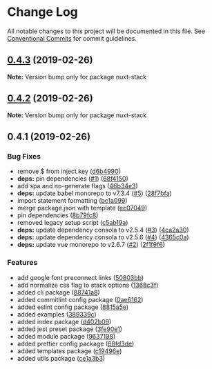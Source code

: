 # Change Log

All notable changes to this project will be documented in this file.
See [Conventional Commits](https://conventionalcommits.org) for commit guidelines.

## [0.4.3](https://github.com/wagerfield/nuxt-stack/compare/v0.4.2...v0.4.3) (2019-02-26)

**Note:** Version bump only for package nuxt-stack

## [0.4.2](https://github.com/wagerfield/nuxt-stack/compare/v0.4.1...v0.4.2) (2019-02-26)

**Note:** Version bump only for package nuxt-stack

## 0.4.1 (2019-02-26)

### Bug Fixes

- remove \$ from inject key ([d6b4990](https://github.com/wagerfield/nuxt-stack/commit/d6b4990))
- **deps:** pin dependencies ([#1](https://github.com/wagerfield/nuxt-stack/issues/1)) ([68f4150](https://github.com/wagerfield/nuxt-stack/commit/68f4150))
- add spa and no-generate flags ([46b34e3](https://github.com/wagerfield/nuxt-stack/commit/46b34e3))
- **deps:** update babel monorepo to v7.3.4 ([#5](https://github.com/wagerfield/nuxt-stack/issues/5)) ([28f7bfa](https://github.com/wagerfield/nuxt-stack/commit/28f7bfa))
- import statement formatting ([bc1a099](https://github.com/wagerfield/nuxt-stack/commit/bc1a099))
- merge package.json with template ([ec07049](https://github.com/wagerfield/nuxt-stack/commit/ec07049))
- pin dependencies ([8b79fc8](https://github.com/wagerfield/nuxt-stack/commit/8b79fc8))
- removed legacy setup script ([c5ab19a](https://github.com/wagerfield/nuxt-stack/commit/c5ab19a))
- **deps:** update dependency consola to v2.5.4 ([#3](https://github.com/wagerfield/nuxt-stack/issues/3)) ([4ca2a30](https://github.com/wagerfield/nuxt-stack/commit/4ca2a30))
- **deps:** update dependency consola to v2.5.6 ([#4](https://github.com/wagerfield/nuxt-stack/issues/4)) ([4365c0a](https://github.com/wagerfield/nuxt-stack/commit/4365c0a))
- **deps:** update vue monorepo to v2.6.7 ([#2](https://github.com/wagerfield/nuxt-stack/issues/2)) ([2f1f9f6](https://github.com/wagerfield/nuxt-stack/commit/2f1f9f6))

### Features

- add google font preconnect links ([50803bb](https://github.com/wagerfield/nuxt-stack/commit/50803bb))
- add normalize css flag to stack options ([1368c3f](https://github.com/wagerfield/nuxt-stack/commit/1368c3f))
- added cli package ([88741a8](https://github.com/wagerfield/nuxt-stack/commit/88741a8))
- added commitlint config package ([0ae6162](https://github.com/wagerfield/nuxt-stack/commit/0ae6162))
- added eslint config package ([8815a5e](https://github.com/wagerfield/nuxt-stack/commit/8815a5e))
- added examples ([389339c](https://github.com/wagerfield/nuxt-stack/commit/389339c))
- added index package ([d402b09](https://github.com/wagerfield/nuxt-stack/commit/d402b09))
- added jest preset package ([3fe90e1](https://github.com/wagerfield/nuxt-stack/commit/3fe90e1))
- added module package ([9637198](https://github.com/wagerfield/nuxt-stack/commit/9637198))
- added prettier config package ([68fd3de](https://github.com/wagerfield/nuxt-stack/commit/68fd3de))
- added templates package ([c19496e](https://github.com/wagerfield/nuxt-stack/commit/c19496e))
- added utils package ([ce1a3b3](https://github.com/wagerfield/nuxt-stack/commit/ce1a3b3))
